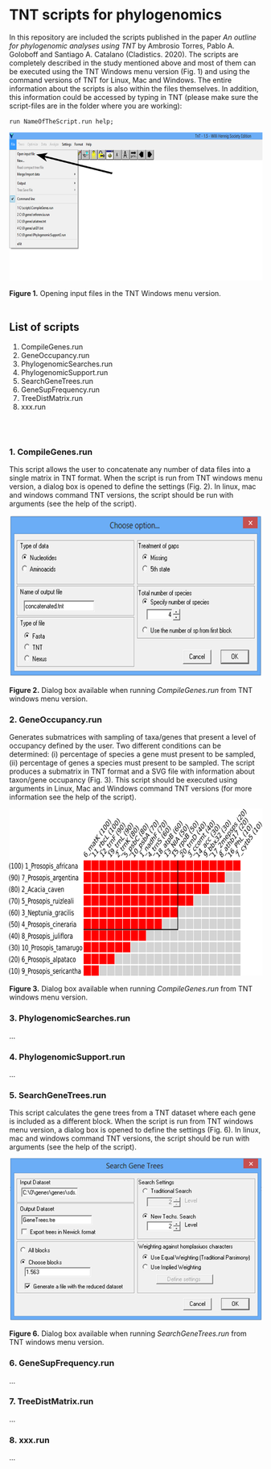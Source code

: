# TNT scripts for phylogenomics
In this repository are included the scripts published in the paper *An outline for phylogenomic analyses using TNT* by Ambrosio Torres, Pablo A. Goloboff and Santiago A. Catalano (Cladistics. 2020).
The scripts are completely described in the study mentioned above and most of them can be executed using the TNT Windows menu version (Fig. 1) and using the command versions of TNT for Linux, Mac and Windows. The entire information about the scripts is also within the files themselves. In addition, this information could be accessed by typing in TNT (please make sure the script-files are in the folder where you are working):

    run NameOfTheScript.run help;

<p align="center">
<img src="https://github.com/atorresgalvis/TNT-scripts-for-phylogenomics/blob/main/Fig1.png" alt="alt text" width="700" height="294">
</p>

**Figure 1.** Opening input files in the TNT Windows menu version.
<br/>
<br/>

## List of scripts
<ol>
<li>CompileGenes.run</li>
<li>GeneOccupancy.run</li>
<li>PhylogenomicSearches.run</li>
<li>PhylogenomicSupport.run</li>
<li>SearchGeneTrees.run</li>
<li>GeneSupFrequency.run</li>
<li>TreeDistMatrix.run</li>
<li>xxx.run</li>
</ol>
<br/>
<br/>

### 1. CompileGenes.run
This script allows the user to concatenate any number of data files into a single matrix in TNT format. When the script is run from TNT windows menu version, a dialog box is opened to define the settings (Fig. 2). In linux, mac and windows command TNT versions, the script should be run with arguments (see the help of the script).
<p align="center">
<img src="https://github.com/atorresgalvis/TNT-scripts-for-phylogenomics/blob/main/Fig2.png" alt="alt text" width="600" height="322">
</p>

**Figure 2.** Dialog box available when running *CompileGenes.run* from TNT windows menu version.
<br/>

### 2. GeneOccupancy.run
Generates submatrices with sampling of taxa/genes that present a level of occupancy defined by the user. Two different conditions can be determined: (i) percentage of species a gene must present to be sampled, (ii) percentage of genes a species must present to be sampled. The script produces a submatrix in TNT format and a SVG file with information about taxon/gene occupancy (Fig. 3). This script should be executed using arguments in Linux, Mac and Windows command TNT versions (for more information see the help of the script).
<p align="center">
<img src="https://github.com/atorresgalvis/TNT-scripts-for-phylogenomics/blob/main/Fig3.png" alt="alt text" width="600" height="332">
</p>

**Figure 3.** Dialog box available when running *CompileGenes.run* from TNT windows menu version.
<br/>

### 3. PhylogenomicSearches.run
...
<br/>

### 4. PhylogenomicSupport.run
...
<br/>

### 5. SearchGeneTrees.run
This script calculates the gene trees from a TNT dataset where each gene is included as a different block. When the script is run from TNT windows menu version, a dialog box is opened to define the settings (Fig. 6). In linux, mac and windows command TNT versions, the script should be run with arguments (see the help of the script).
<p align="center">
<img src="https://github.com/atorresgalvis/TNT-scripts-for-phylogenomics/blob/main/Fig6.png" alt="alt text" width="500" height="322">
</p>

**Figure 6.** Dialog box available when running *SearchGeneTrees.run* from TNT windows menu version.
<br/>

### 6. GeneSupFrequency.run
...
<br/>

### 7. TreeDistMatrix.run
...
<br/>

### 8. xxx.run
...


